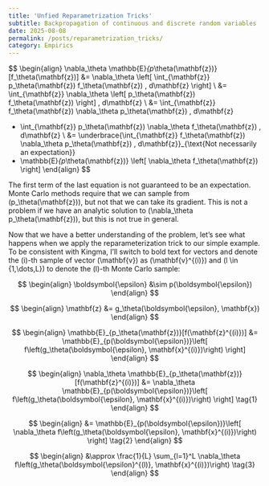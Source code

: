 ```yaml
---
title: 'Unfied Reparametrization Tricks'
subtitle: Backpropagation of continuous and discrete random variables
date: 2025-08-08
permalink: /posts/reparametrization_tricks/
category: Empirics
---
```




$$
\begin{align}
\nabla_\theta \mathbb{E}_{p_\theta(\mathbf{z})}[f_\theta(\mathbf{z})] 
&= \nabla_\theta \left[ \int_{\mathbf{z}} p_\theta(\mathbf{z}) f_\theta(\mathbf{z}) \, d\mathbf{z} \right] \\
&= \int_{\mathbf{z}} \nabla_\theta \left[ p_\theta(\mathbf{z}) f_\theta(\mathbf{z}) \right] \, d\mathbf{z} \\
&= \int_{\mathbf{z}} f_\theta(\mathbf{z}) \nabla_\theta p_\theta(\mathbf{z}) \, d\mathbf{z} 
  + \int_{\mathbf{z}} p_\theta(\mathbf{z}) \nabla_\theta f_\theta(\mathbf{z}) \, d\mathbf{z} \\
&= \underbrace{\int_{\mathbf{z}} f_\theta(\mathbf{z}) \nabla_\theta p_\theta(\mathbf{z}) \, d\mathbf{z}}_{\text{Not necessarily an expectation}}
  + \mathbb{E}_{p_\theta(\mathbf{z})} \left[ \nabla_\theta f_\theta(\mathbf{z}) \right]
\end{align}
$$

The first term of the last equation is not guaranteed to be an expectation. Monte Carlo methods require that we can sample from \(p_\theta(\mathbf{z})\), but not that we can take its gradient. This is not a problem if we have an analytic solution to \(\nabla_\theta p_\theta(\mathbf{z})\), but this is not true in general.

Now that we have a better understanding of the problem, let’s see what happens when we apply the reparameterization trick to our simple example. To be consistent with Kingma, I’ll switch to bold text for vectors and denote the \(i\)-th sample of vector \(\mathbf{v}\) as \(\mathbf{v}^{(i)}\) and \(l \in \{1,\dots,L\}\) to denote the \(l\)-th Monte Carlo sample:

$$
\begin{align}
\boldsymbol{\epsilon} &\sim p(\boldsymbol{\epsilon})
\end{align}
$$

$$
\begin{align}
\mathbf{z} &= g_\theta(\boldsymbol{\epsilon}, \mathbf{x})
\end{align}
$$

$$
\begin{align}
\mathbb{E}_{p_\theta(\mathbf{z})}[f(\mathbf{z}^{(i)})] 
&= \mathbb{E}_{p(\boldsymbol{\epsilon})}\left[ f\left(g_\theta(\boldsymbol{\epsilon}, \mathbf{x}^{(i)})\right) \right]
\end{align}
$$

$$
\begin{align}
\nabla_\theta \mathbb{E}_{p_\theta(\mathbf{z})}[f(\mathbf{z}^{(i)})] 
&= \nabla_\theta \mathbb{E}_{p(\boldsymbol{\epsilon})}\left[ f\left(g_\theta(\boldsymbol{\epsilon}, \mathbf{x}^{(i)})\right) \right] \tag{1}
\end{align}
$$

$$
\begin{align}
&= \mathbb{E}_{p(\boldsymbol{\epsilon})}\left[ \nabla_\theta f\left(g_\theta(\boldsymbol{\epsilon}, \mathbf{x}^{(i)})\right) \right] \tag{2}
\end{align}
$$

$$
\begin{align}
&\approx \frac{1}{L} \sum_{l=1}^L \nabla_\theta f\left(g_\theta(\boldsymbol{\epsilon}^{(l)}, \mathbf{x}^{(i)})\right) \tag{3}
\end{align}
$$